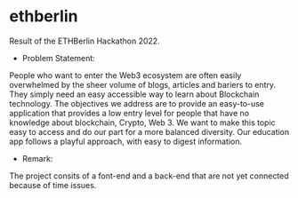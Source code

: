 # ethberlin
Result of the ETHBerlin Hackathon 2022.

- Problem Statement: 

People who want to enter the Web3 ecosystem are often easily overwhelmed by the sheer volume of blogs, articles and bariers to entry. They simply need an easy accessible way to learn about Blockchain technology.
The objectives we address are to provide an easy-to-use application that provides a low entry level for people that have no knowledge about blockchain, Crypto, Web 3. We want to make this topic easy to access and do our part for a more balanced diversity. Our education app follows a playful approach, with easy to digest information.

- Remark:

The project consits of a font-end and a back-end that are not yet connected because of time issues.
